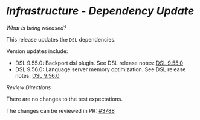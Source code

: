 
# _Infrastructure - Dependency Update_

_What is being released?_

This release updates the `DSL` dependencies.

Version updates include:
- DSL 9.55.0: Backport dsl plugin. See DSL release notes: [DSL 9.55.0](https://github.com/finos/rune-dsl/releases/tag/9.55.0)
- DSL 9.56.0: Language server memory optimization. See DSL release notes: [DSL 9.56.0](https://github.com/finos/rune-dsl/releases/tag/9.56.0)

_Review Directions_

There are no changes to the test expectations.

The changes can be reviewed in PR: [#3788](https://github.com/finos/common-domain-model/pull/3788) 
